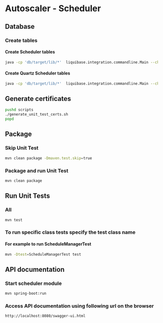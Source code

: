 # Autoscaler - Scheduler

## Database

### Create tables
 
#### Create Scheduler tables
```sh
java -cp 'db/target/lib/*'  liquibase.integration.commandline.Main --changeLogFile=scheduler/db/scheduler.changelog-master.yaml --url jdbc:postgresql://127.0.0.1/autoscaler --driver=org.postgresql.Driver update
```

#### Create Quartz Scheduler tables
```sh
java -cp 'db/target/lib/*'  liquibase.integration.commandline.Main --changeLogFile=scheduler/db/quartz.changelog-master.yaml --url jdbc:postgresql://127.0.0.1/autoscaler --driver=org.postgresql.Driver update
```

## Generate certificates

```sh
pushd scripts
./generate_unit_test_certs.sh
popd
```

## Package 

### Skip Unit Test

```sh
mvn clean package -Dmaven.test.skip=true
```

### Package and run Unit Test

```sh
mvn clean package
```

## Run Unit Tests 


### All

```sh
mvn test
```

### To run specific class tests specify the test class name

#### For example to run ScheduleManagerTest
```sh
mvn -Dtest=ScheduleManagerTest test
```

## API documentation

### Start scheduler module

```sh
mvn spring-boot:run
```

### Access API documentation using following url on the browser

```
http://localhost:8080/swagger-ui.html
```


